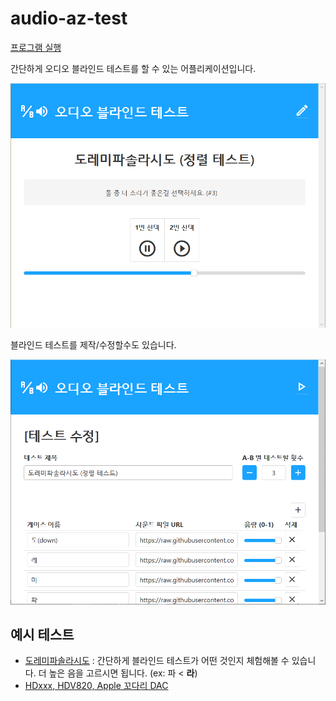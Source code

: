 # audio-az-test

[프로그램 실행](https://apps.trgksoft.com/audioAZtest/)

간단하게 오디오 블라인드 테스트를 할 수 있는 어플리케이션입니다.

![실행화면 예시](docs/running1.png)

블라인드 테스트를 제작/수정할수도 있습니다.

![실행화면 예시](docs/editor1.png)

## 예시 테스트
- [도레미파솔라시도](https://apps.trgksoft.com/audioAZtest/#wqtWw4pJTErDjVHCslJ6w53Dn8OyekHDh8Orw7U7w57DtsO0wrxpwpvDsnrDrsKeN8Odc8KAwoIKGm8WTH3CvWDCjcOCw5vDlsKeN11Lw552w63DkFTDklFKw40rKcOKTC1WwrLCisKuRjZBIyXCvzwPJF9aBBLDiSgpKSjCtsOSw5cvSizDl0vDjyzDiShNKi1OLUrDjsOPKwHDqsOXS8OOw4_DlS_DiCg1NTE2MsOUTyxNw4nDjHfCjCpJLS7DkcOPTSwuSS3DkgfCsVMSSxLDtVPDssKLUnMzw5MQDF0DQ8K9wrTCnMOEZMKgRWXDuTnCpcK5wqlKVsKGwrU6SC5Zw5BBBzcYw6F3w4PDuh10cMKDMV43AMKjwpIObjDDgcOrBmBawqLCgxtMw7HDh8OFw5w9dHDCgxnDvnDDqMKeQwc3wpjDow8HYA4tLcKgR8O-wrTDgHRHbC0A)
  : 간단하게 블라인드 테스트가 어떤 것인지 체험해볼 수 있습니다. 더 높은 음을 고르시면 됩니다. (ex: 파 < **라**)
- [HDxxx, HDV820, Apple 꼬다리 DAC](https://apps.trgksoft.com/audioAZtest/#wrXCk8K_DsKCMBDCh1_ChXTDkgRpw4E_MUwSGXwCB8KNQ8KlwqfDhVQkwrQQEsOCwrvDm0LDgsKgMXbDqXbCucK2w7fDu8OywqXDlyFBwq8gUMKMDsOpwoYQwq_CkcKeLjZEwo7DlcKWTFVEwqTDryVlKcOAS8KTw73DmDzDqi7DshEUwqrDikHCosO4w5x9wozCm00Pw6bDul5dwpkTwq5UKWPCjDNWBA_DiUDDpE0VFMKgw7DCncOjwpLDl8Orw5UyCjHCrVnDvkpOCsKkw5o9wqlUUGFTM8KqKMOmwqxtWzwELMKowpnCr8OHBzdBMx3DkcK8RMO9BBTCh8K9w7_DhTLDsjoCw6HCrMORw4PDv2EYwrFuwp3DqARrKQPCjTsrBsOFSsOLw7DDi8KcajEJwrZaRhpnWgYUOy3CkcOjBcOSAcOWUiLClwtkQH4pwrnDtG8)
